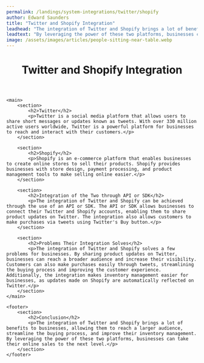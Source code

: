 ```yaml
---
permalink: /landings/system-integrations/twitter/shopify
author: Edward Saunders
title: "Twitter and Shopify Integration"
leadhead: "The integration of Twitter and Shopify brings a lot of benefits to businesses, allowing them to reach a larger audience, streamline the buying process, and improve their inventory management"
leadtext: "By leveraging the power of these two platforms, businesses can take their online sales to the next level."
image: /assets/images/articles/people-sitting-near-table.webp
---
```

<div class="arttext">	<header>
		<h1>Twitter and Shopify Integration</h1>
	</header>
	
	<main>
		<section>
			<h2>Twitter</h2>
			<p>Twitter is a social media platform that allows users to share short messages or updates known as tweets. With over 330 million active users worldwide, Twitter is a powerful platform for businesses to reach and interact with their customers.</p>
		</section>
		
		<section>
			<h2>Shopify</h2>
			<p>Shopify is an e-commerce platform that enables businesses to create online stores to sell their products. Shopify provides businesses with store design, payment processing, and product management tools to make selling online easier.</p>
		</section>

		<section>
			<h2>Integration of the Two through API or SDK</h2>
			<p>The integration of Twitter and Shopify can be achieved through the use of an API or SDK. The API or SDK allows businesses to connect their Twitter and Shopify accounts, enabling them to share product updates on Twitter. The integration also allows customers to make purchases via tweets using Twitter's Buy button.</p>
		</section>

		<section>
			<h2>Problems Their Integration Solves</h2>
			<p>The integration of Twitter and Shopify solves a few problems for businesses. By sharing product updates on Twitter, businesses can reach a broader audience and increase their visibility. Customers can also make purchases easily through tweets, streamlining the buying process and improving the customer experience. Additionally, the integration makes inventory management easier for businesses, as updates made on Shopify are automatically reflected on Twitter.</p>
		</section>
	</main>
	
	<footer>
		<section>
			<h2>Conclusion</h2>
			<p>The integration of Twitter and Shopify brings a lot of benefits to businesses, allowing them to reach a larger audience, streamline the buying process, and improve their inventory management. By leveraging the power of these two platforms, businesses can take their online sales to the next level.</p>
		</section>
	</footer>
</div>